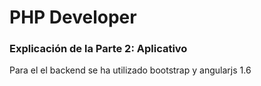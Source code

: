 <h1>PHP Developer</h1>

<h3>Explicación de la Parte 2: Aplicativo </h3>
Para el el backend se ha utilizado bootstrap y angularjs 1.6


